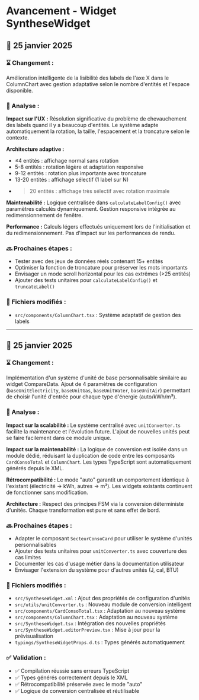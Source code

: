 # Avancement - Widget SyntheseWidget

## 📅 25 janvier 2025

### ⌛ Changement :
Amélioration intelligente de la lisibilité des labels de l'axe X dans le ColumnChart avec gestion adaptative selon le nombre d'entités et l'espace disponible.

### 🤔 Analyse :
**Impact sur l'UX :** Résolution significative du problème de chevauchement des labels quand il y a beaucoup d'entités. Le système adapte automatiquement la rotation, la taille, l'espacement et la troncature selon le contexte.

**Architecture adaptive :** 
- ≤4 entités : affichage normal sans rotation
- 5-8 entités : rotation légère et adaptation responsive  
- 9-12 entités : rotation plus importante avec troncature
- 13-20 entités : affichage sélectif (1 label sur N)
- >20 entités : affichage très sélectif avec rotation maximale

**Maintenabilité :** Logique centralisée dans `calculateLabelConfig()` avec paramètres calculés dynamiquement. Gestion responsive intégrée au redimensionnement de fenêtre.

**Performance :** Calculs légers effectués uniquement lors de l'initialisation et du redimensionnement. Pas d'impact sur les performances de rendu.

### 🔜 Prochaines étapes :
- Tester avec des jeux de données réels contenant 15+ entités
- Optimiser la fonction de troncature pour préserver les mots importants
- Envisager un mode scroll horizontal pour les cas extrêmes (>25 entités)
- Ajouter des tests unitaires pour `calculateLabelConfig()` et `truncateLabel()`

### 📁 Fichiers modifiés :
- `src/components/ColumnChart.tsx` : Système adaptatif de gestion des labels

---

## 📅 25 janvier 2025

### ⌛ Changement :
Implémentation d'un système d'unité de base personnalisable similaire au widget CompareData. Ajout de 4 paramètres de configuration (`baseUnitElectricity`, `baseUnitGas`, `baseUnitWater`, `baseUnitAir`) permettant de choisir l'unité d'entrée pour chaque type d'énergie (auto/kWh/m³).

### 🤔 Analyse :
**Impact sur la scalabilité :** Le système centralisé avec `unitConverter.ts` facilite la maintenance et l'évolution future. L'ajout de nouvelles unités peut se faire facilement dans ce module unique.

**Impact sur la maintenabilité :** La logique de conversion est isolée dans un module dédié, réduisant la duplication de code entre les composants `CardConsoTotal` et `ColumnChart`. Les types TypeScript sont automatiquement générés depuis le XML.

**Rétrocompatibilité :** Le mode "auto" garantit un comportement identique à l'existant (électricité → kWh, autres → m³). Les widgets existants continuent de fonctionner sans modification.

**Architecture :** Respect des principes FSM via la conversion déterministe d'unités. Chaque transformation est pure et sans effet de bord.

### 🔜 Prochaines étapes :
- Adapter le composant `SecteurConsoCard` pour utiliser le système d'unités personnalisables
- Ajouter des tests unitaires pour `unitConverter.ts` avec couverture des cas limites 
- Documenter les cas d'usage métier dans la documentation utilisateur
- Envisager l'extension du système pour d'autres unités (J, cal, BTU)

### 📁 Fichiers modifiés :
- `src/SyntheseWidget.xml` : Ajout des propriétés de configuration d'unités
- `src/utils/unitConverter.ts` : Nouveau module de conversion intelligent
- `src/components/CardConsoTotal.tsx` : Adaptation au nouveau système
- `src/components/ColumnChart.tsx` : Adaptation au nouveau système  
- `src/SyntheseWidget.tsx` : Intégration des nouvelles propriétés
- `src/SyntheseWidget.editorPreview.tsx` : Mise à jour pour la prévisualisation
- `typings/SyntheseWidgetProps.d.ts` : Types générés automatiquement

### ✅ Validation :
- ✅ Compilation réussie sans erreurs TypeScript
- ✅ Types générés correctement depuis le XML
- ✅ Rétrocompatibilité préservée avec le mode "auto"
- ✅ Logique de conversion centralisée et réutilisable 